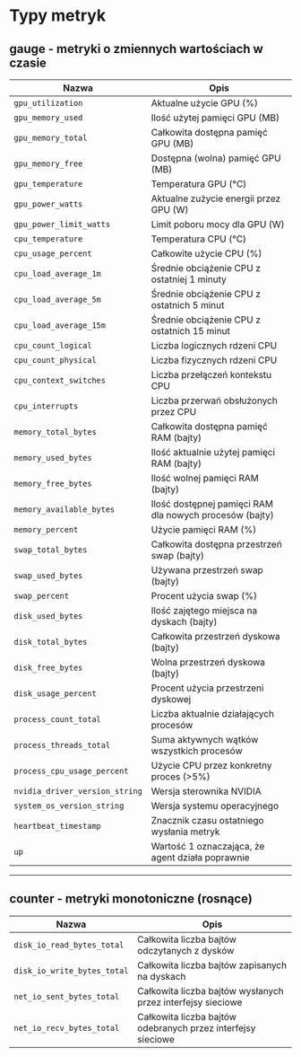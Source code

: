 # Typy metryk

## gauge - metryki o zmiennych wartościach w czasie

| Nazwa                        | Opis                                                                |
|------------------------------|---------------------------------------------------------------------|
| `gpu_utilization`            | Aktualne użycie GPU (%)                                             |
| `gpu_memory_used`            | Ilość użytej pamięci GPU (MB)                                       |
| `gpu_memory_total`           | Całkowita dostępna pamięć GPU (MB)                                  |
| `gpu_memory_free`            | Dostępna (wolna) pamięć GPU (MB)                                    |
| `gpu_temperature`            | Temperatura GPU (°C)                                                |
| `gpu_power_watts`            | Aktualne zużycie energii przez GPU (W)                              |
| `gpu_power_limit_watts`      | Limit poboru mocy dla GPU (W)                                       |
| `cpu_temperature`            | Temperatura CPU (°C)                                                |
| `cpu_usage_percent`          | Całkowite użycie CPU (%)                                            |
| `cpu_load_average_1m`        | Średnie obciążenie CPU z ostatniej 1 minuty                         |
| `cpu_load_average_5m`        | Średnie obciążenie CPU z ostatnich 5 minut                          |
| `cpu_load_average_15m`       | Średnie obciążenie CPU z ostatnich 15 minut                         |
| `cpu_count_logical`          | Liczba logicznych rdzeni CPU                                        |
| `cpu_count_physical`         | Liczba fizycznych rdzeni CPU                                        |
| `cpu_context_switches`       | Liczba przełączeń kontekstu CPU                                     |
| `cpu_interrupts`             | Liczba przerwań obsłużonych przez CPU                               |
| `memory_total_bytes`         | Całkowita dostępna pamięć RAM (bajty)                               |
| `memory_used_bytes`          | Ilość aktualnie użytej pamięci RAM (bajty)                          |
| `memory_free_bytes`          | Ilość wolnej pamięci RAM (bajty)                                    |
| `memory_available_bytes`     | Ilość dostępnej pamięci RAM dla nowych procesów (bajty)             |
| `memory_percent`             | Użycie pamięci RAM (%)                                              |
| `swap_total_bytes`           | Całkowita dostępna przestrzeń swap (bajty)                          |
| `swap_used_bytes`            | Używana przestrzeń swap (bajty)                                     |
| `swap_percent`               | Procent użycia swap (%)                                             |
| `disk_used_bytes`            | Ilość zajętego miejsca na dyskach (bajty)                           |
| `disk_total_bytes`           | Całkowita przestrzeń dyskowa (bajty)                                |
| `disk_free_bytes`            | Wolna przestrzeń dyskowa (bajty)                                    |
| `disk_usage_percent`         | Procent użycia przestrzeni dyskowej                                 |
| `process_count_total`        | Liczba aktualnie działających procesów                              |
| `process_threads_total`      | Suma aktywnych wątków wszystkich procesów                           |
|`process_cpu_usage_percent`   | Użycie CPU przez konkretny proces (>5%)                             |
|`nvidia_driver_version_string`|	Wersja sterownika NVIDIA                                           |
|`system_os_version_string`	   | Wersja systemu operacyjnego                                         |
|`heartbeat_timestamp`	       | Znacznik czasu ostatniego wysłania metryk                           |
|`up`	                         | Wartość 1 oznaczająca, że agent działa poprawnie                    |

---

## counter - metryki monotoniczne (rosnące)

| Nazwa                        | Opis                                                                |
|------------------------------|---------------------------------------------------------------------|
| `disk_io_read_bytes_total`   | Całkowita liczba bajtów odczytanych z dysków                        |
| `disk_io_write_bytes_total`  | Całkowita liczba bajtów zapisanych na dyskach                       |
| `net_io_sent_bytes_total`    | Całkowita liczba bajtów wysłanych przez interfejsy sieciowe         |
| `net_io_recv_bytes_total`    | Całkowita liczba bajtów odebranych przez interfejsy sieciowe        |

